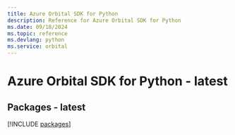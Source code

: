 ```yaml
---
title: Azure Orbital SDK for Python
description: Reference for Azure Orbital SDK for Python
ms.date: 09/18/2024
ms.topic: reference
ms.devlang: python
ms.service: orbital
---
```

# Azure Orbital SDK for Python - latest
## Packages - latest
[!INCLUDE [packages](orbital-index.md)]